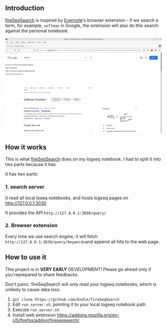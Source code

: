 Introduction
--------
[fireSeqSearch](https://github.com/Endle/fireSeqSearch) is inspired by [Evernote](https://evernote.com)'s browser extension - if we search a term, for example, `softmax` in Google, the extension will also do this search against the personal notebook.

![screenshot for google](docs/screenshot_demo.png)



How it works
---------
This is what [fireSeqSearch](https://github.com/Endle/fireSeqSearch) does on my logseq notebook. I had to split it into two parts because it has 

It has two parts:

### 1. search server
It read all local loseq notebooks, and hosts logseq pages on http://127.0.0.1:3030

It provides the API `http://127.0.0.1:3030/query/`


### 2. Browser extension
Every time we use search engine, it will fetch `http://127.0.0.1:3030/query/keywords`and append all hits to the web page.



How to use it
------------------
This project is in **VERY EARLY** DEVELOPMENT! Please go ahead only if you'reprepared to share feedbacks.

Don't panic. fireSeqSearch will only read your logseq notebooks, which is unlikely to cause data loss.

1. `git clone https://github.com/Endle/fireSeqSearch`
2. Edit `run_server.sh`, pointing it to your local logseq notebook path
3. Execute `run_server.sh`
4. Install web extension <https://addons.mozilla.org/en-US/firefox/addon/fireseqsearch/>